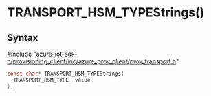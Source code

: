 # TRANSPORT_HSM_TYPEStrings()

## Syntax

\#include "[azure-iot-sdk-c/provisioning_client/inc/azure_prov_client/prov_transport.h](../prov-transport-h.md)"  
```C
const char* TRANSPORT_HSM_TYPEStrings(
  TRANSPORT_HSM_TYPE  value
);
```

